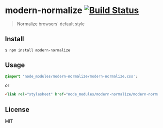 # modern-normalize [![Build Status](https://travis-ci.org/sindresorhus/modern-normalize.svg?branch=master)](https://travis-ci.org/sindresorhus/modern-normalize)

> Normalize browsers' default style


## Install

```
$ npm install modern-normalize
```


## Usage

```css
@import 'node_modules/modern-normalize/modern-normalize.css';
```

or

```html
<link rel="stylesheet" href="node_modules/modern-normalize/modern-normalize.css">
```


## License

MIT
